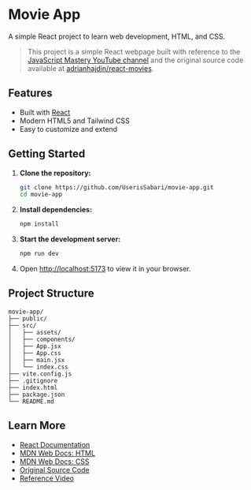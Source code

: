 # Movie App

A simple React project to learn web development, HTML, and CSS.

> This project is a simple React webpage built with reference to the [JavaScript Mastery YouTube channel](https://www.youtube.com/watch?v=dCLhUialKPQ&t) and the original source code available at [adrianhajdin/react-movies](https://github.com/adrianhajdin/react-movies/tree/main).

## Features

- Built with [React](https://react.dev/)
- Modern HTML5 and Tailwind CSS
- Easy to customize and extend

## Getting Started

1. **Clone the repository:**
    ```bash
    git clone https://github.com/UserisSabari/movie-app.git
    cd movie-app
    ```

2. **Install dependencies:**
    ```bash
    npm install
    ```

3. **Start the development server:**
    ```bash
    npm run dev
    ```

4. Open [http://localhost:5173](http://localhost:5173) to view it in your browser.

## Project Structure

```
movie-app/
├── public/
├── src/
│   ├── assets/
│   ├── components/
│   ├── App.jsx
│   ├── App.css
│   ├── main.jsx
│   └── index.css
├── vite.config.js
├── .gitignore
├── index.html
├── package.json
└── README.md
```

## Learn More

- [React Documentation](https://react.dev/)
- [MDN Web Docs: HTML](https://developer.mozilla.org/docs/Web/HTML)
- [MDN Web Docs: CSS](https://developer.mozilla.org/docs/Web/CSS)
- [Original Source Code](https://github.com/adrianhajdin/react-movies/tree/main)
- [Reference Video](https://www.youtube.com/watch?v=dCLhUialKPQ&t)